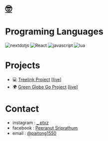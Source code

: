 <h1><a href="https://nxdus.github.io/link-tree-project/" target="_blank" title="hi, i'm Paitong">🤓</a></h1>

# Programing Languages
![nextdotjs](https://img.shields.io/badge/nextjs-000000?style=for-the-badge&logo=nextdotjs&logoColor=white)
![React](https://img.shields.io/badge/reactjs-61DAFB?style=for-the-badge&logo=react&logoColor=black) 
![javascript](https://img.shields.io/badge/javascript-F7DF1E?style=for-the-badge&logo=javascript&logoColor=black)
![lua](https://img.shields.io/badge/lua-2C2D72?style=for-the-badge&logo=lua&logoColor=white)

# Projects
- 💻 [Treelink Project](https://github.com/Nxdus/link-tree-project) \[[live](https://nxdus.github.io/link-tree-project/)\]
- 🌍 [Green Globe Go Project](https://github.com/Nxdus/GreenGlobeGo) \[[live](https://green-globe-go.vercel.app/)\]

# Contact
- instagram : [_.ptxz](https://www.instagram.com/_.ptxz/)
- facebook : [Peeranut Sriprathum](https://fb.me/peeranutSriprathumZ/)
- email : [@paitong1550](mailto:paitong1550@gmail.com)
